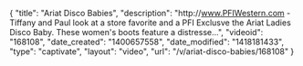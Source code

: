 {
    "title": "Ariat Disco Babies",
    "description": "http:\/\/www.PFIWestern.com - Tiffany and Paul look at a store favorite and a PFI Exclusve the Ariat Ladies Disco Baby. These women's boots feature a distresse...",
    "videoid": "168108",
    "date_created": "1400657558",
    "date_modified": "1418181433",
    "type": "captivate",
    "layout": "video",
    "url": "\/v\/ariat-disco-babies\/168108"
}